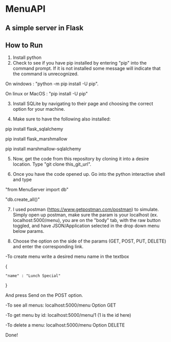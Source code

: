 # MenuAPI
## A simple server in Flask
## How to Run
1. Install python
2. Check to see if you have pip installed 
by entering "pip" into the command prompt. 
If it is not installed some message will indicate 
that the command is unrecognized.  

On windows : "python -m pip install -U pip". 

On linux or MacOS : "pip install -U pip"

3. Install SQLite by navigating to their page and choosing the correct
option for your machine.

4. Make sure to have the following also installed:

pip install flask_sqlalchemy

pip install flask_marshmallow

pip install marshmallow-sqlalchemy


5. Now, get the code from this repository by cloning it into
a desire location. Type "git clone this_git_url".

6. Once you have the code opened up. Go into the python interactive
shell and type 

"from MenuServer import db"

"db.create_all()"

7. I used postman (https://www.getpostman.com/postman) to simulate. 
Simply open up postman, make sure the param is your
localhost (ex. localhost:5000/menu), you are on the "body" tab, with the raw button toggled, and
have JSON/Application selected in the drop down menu below params.

8. Choose the option on the side of the params (GET, POST, PUT, DELETE) and 
enter the corresponding link. 

-To create menu write a desired menu name in the textbox

{

    "name" : "Lunch Special"

}

And press Send on the POST option. 

-To see all menus: localhost:5000/menu Option GET

-To get menu by id: localhost:5000/menu/1 (1 is the id here)

-To delete a menu: localhost:5000/menu Option DELETE

Done!
